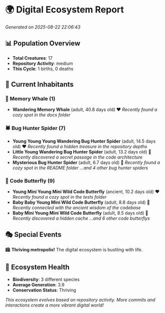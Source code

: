 # 🌍 Digital Ecosystem Report
*Generated on 2025-08-22 22:06:43*

## 📊 Population Overview
- **Total Creatures**: 17
- **Repository Activity**: medium
- **This Cycle**: 1 births, 0 deaths

## 👥 Current Inhabitants

### 🐋 Memory Whale (1)
- **Wandering Memory Whale** (adult, 40.8 days old) ❤️
  *Recently found a cozy spot in the docs folder*

### 🕷️ Bug Hunter Spider (7)
- **Young Young Young Wandering Bug Hunter Spider** (adult, 14.5 days old) ❤️
  *Recently found a hidden treasure in the repository depths*
- **Little Young Wandering Bug Hunter Spider** (adult, 13.2 days old) 💛
  *Recently discovered a secret passage in the code architecture*
- **Mysterious Bug Hunter Spider** (adult, 6.7 days old) 💚
  *Recently found a cozy spot in the README folder*
  *...and 4 other bug hunter spiders*

### 🦋 Code Butterfly (9)
- **Young Mini Young Mini Wild Code Butterfly** (ancient, 10.2 days old) ❤️
  *Recently found a cozy spot in the tests folder*
- **Baby Baby Young Mini Wild Code Butterfly** (adult, 8.8 days old) 💛
  *Recently connected with the ancient wisdom of the codebase*
- **Baby Mini Young Mini Wild Code Butterfly** (adult, 8.5 days old) 💛
  *Recently discovered a hidden cache*
  *...and 6 other code butterflys*

## 🎭 Special Events

🏙️ **Thriving metropolis!** The digital ecosystem is bustling with life.

## 🔬 Ecosystem Health
- **Biodiversity**: 3 different species
- **Average Generation**: 3.9
- **Conservation Status**: Thriving

*This ecosystem evolves based on repository activity. More commits and interactions create a more vibrant digital world!*